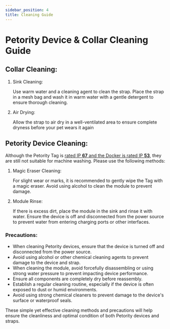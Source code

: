 ```yaml
---
sidebar_position: 4
title: Cleaning Guide
---
```


# Petority Device & Collar Cleaning Guide
## Collar Cleaning:
1. Sink Cleaning:

	Use warm water and a cleaning agent to clean the strap. Place the strap in a mesh bag and wash it in warm water with a gentle detergent to ensure thorough cleaning.

2. Air Drying:

	Allow the strap to air dry in a well-ventilated area to ensure complete dryness before your pet wears it again

## Petority Device Cleaning:
Although the Petority Tag is [rated IP **67** and the Docker is rated IP **53**](/docs/devices/general-information/waterproof-dustproof), they are still not suitable for machine washing. Please use the following methods: 

1. Magic Eraser Cleaning:

	For slight wear or marks, it is recommended to gently wipe the Tag with a magic eraser. Avoid using alcohol to clean the module to prevent damage.

2. Module Rinse:

	If there is excess dirt, place the module in the sink and rinse it with water. Ensure the device is off and disconnected from the power source to prevent water from entering charging ports or other interfaces.

### Precautions:
+ When cleaning Petority devices, ensure that the device is turned off and disconnected from the power source.
+ Avoid using alcohol or other chemical cleaning agents to prevent damage to the device and strap.
+ When cleaning the module, avoid forcefully disassembling or using strong water pressure to prevent impacting device performance.
+ Ensure all components are completely dry before reassembly.
+ Establish a regular cleaning routine, especially if the device is often exposed to dust or humid environments.
+ Avoid using strong chemical cleaners to prevent damage to the device's surface or waterproof seals.

These simple yet effective cleaning methods and precautions will help ensure the cleanliness and optimal condition of both Petority devices and straps.